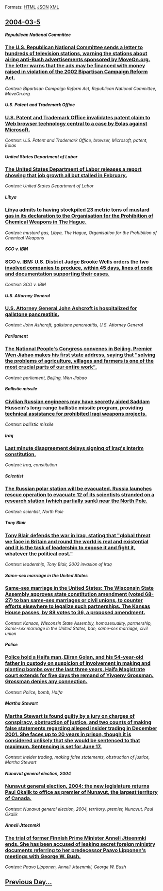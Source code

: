 
Formats: [HTML](2004/03/5/index.html)  [JSON](2004/03/5/index.json)  [XML](2004/03/5/index.xml)  

## [2004-03-5](/news/2004/03/5/index.md)

##### Republican National Committee
### [ The U.S. Republican National Committee sends a letter to hundreds of television stations, warning the stations about airing anti-Bush advertisements sponsored by MoveOn.org. The letter warns that the ads may be financed with money raised in violation of the 2002 Bipartisan Campaign Reform Act. ](/news/2004/03/5/the-u-s-republican-national-committee-sends-a-letter-to-hundreds-of-television-stations-warning-the-stations-about-airing-anti-bush-adver.md)
_Context: Bipartisan Campaign Reform Act, Republican National Committee, MoveOn.org_

##### U.S. Patent and Trademark Office
### [ U.S. Patent and Trademark Office invalidates patent claim to Web browser technology central to a case by Eolas against Microsoft. ](/news/2004/03/5/u-s-patent-and-trademark-office-invalidates-patent-claim-to-web-browser-technology-central-to-a-case-by-eolas-against-microsoft.md)
_Context: U.S. Patent and Trademark Office, browser, Microsoft, patent, Eolas_

##### United States Department of Labor
### [ The United States Department of Labor releases a report showing that job growth all but stalled in February. ](/news/2004/03/5/the-united-states-department-of-labor-releases-a-report-showing-that-job-growth-all-but-stalled-in-february.md)
_Context: United States Department of Labor_

##### Libya
### [ Libya admits to having stockpiled 23 metric tons of mustard gas in its declaration to the Organisation for the Prohibition of Chemical Weapons in The Hague. ](/news/2004/03/5/libya-admits-to-having-stockpiled-23-metric-tons-of-mustard-gas-in-its-declaration-to-the-organisation-for-the-prohibition-of-chemical-weap.md)
_Context: mustard gas, Libya, The Hague, Organisation for the Prohibition of Chemical Weapons_

##### SCO v. IBM
### [ SCO v. IBM: U.S. District Judge Brooke Wells orders the two involved companies to produce, within 45 days, lines of code and documentation supporting their cases. ](/news/2004/03/5/sco-v-ibm-u-s-district-judge-brooke-wells-orders-the-two-involved-companies-to-produce-within-45-days-lines-of-code-and-documentation.md)
_Context: SCO v. IBM_

##### U.S. Attorney General
### [ U.S. Attorney General John Ashcroft is hospitalized for gallstone pancreatitis. ](/news/2004/03/5/u-s-attorney-general-john-ashcroft-is-hospitalized-for-gallstone-pancreatitis.md)
_Context: John Ashcroft, gallstone pancreatitis, U.S. Attorney General_

##### Parliament
### [ The National People's Congress convenes in Beijing. Premier Wen Jiabao makes his first state address, saying that "solving the problems of agriculture, villages and farmers is one of the most crucial parts of our entire work". ](/news/2004/03/5/the-national-people-s-congress-convenes-in-beijing-premier-wen-jiabao-makes-his-first-state-address-saying-that-solving-the-problems-of.md)
_Context: parliament, Beijing, Wen Jiabao_

##### Ballistic missile
### [ Civilian Russian engineers may have secretly aided Saddam Hussein's long-range ballistic missile program, providing technical assistance for prohibited Iraqi weapons projects. ](/news/2004/03/5/civilian-russian-engineers-may-have-secretly-aided-saddam-hussein-s-long-range-ballistic-missile-program-providing-technical-assistance-fo.md)
_Context: ballistic missile_

##### Iraq
### [ Last minute disagreement delays signing of Iraq's interim constitution. ](/news/2004/03/5/last-minute-disagreement-delays-signing-of-iraq-s-interim-constitution.md)
_Context: Iraq, constitution_

##### Scientist
### [ The Russian polar station will be evacuated. Russia launches rescue operation to evacuate 12 of its scientists stranded on a research station (which partially sank) near the North Pole. ](/news/2004/03/5/the-russian-polar-station-will-be-evacuated-russia-launches-rescue-operation-to-evacuate-12-of-its-scientists-stranded-on-a-research-stati.md)
_Context: scientist, North Pole_

##### Tony Blair
### [ Tony Blair defends the war in Iraq, stating that "global threat we face in Britain and round the world is real and existential and it is the task of leadership to expose it and fight it, whatever the political cost." ](/news/2004/03/5/tony-blair-defends-the-war-in-iraq-stating-that-global-threat-we-face-in-britain-and-round-the-world-is-real-and-existential-and-it-is-th.md)
_Context: leadership, Tony Blair, 2003 invasion of Iraq_

##### Same-sex marriage in the United States
### [ Same-sex marriage in the United States: The Wisconsin State Assembly approves state constitution amendment (voted 68-27) to ban same-sex marriages or civil unions, to counter efforts elsewhere to legalize such partnerships. The Kansas House passes, by 88 votes to 36, a proposed amendment. ](/news/2004/03/5/same-sex-marriage-in-the-united-states-the-wisconsin-state-assembly-approves-state-constitution-amendment-voted-68-27-to-ban-same-sex-ma.md)
_Context: Kansas, Wisconsin State Assembly, homosexuality, partnership, Same-sex marriage in the United States, ban, same-sex marriage, civil union_

##### Police
### [ Police hold a Haifa man, Eliran Golan, and his 54-year-old father in custody on suspicion of involvement in making and planting bombs over the last three years. Haifa Magistrate court extends for five days the remand of Yivgeny Grossman. Grossman denies any connection. ](/news/2004/03/5/police-hold-a-haifa-man-eliran-golan-and-his-54-year-old-father-in-custody-on-suspicion-of-involvement-in-making-and-planting-bombs-over.md)
_Context: Police, bomb, Haifa_

##### Martha Stewart
### [ Martha Stewart is found guilty by a jury on charges of conspiracy, obstruction of justice, and two counts of making false statements regarding alleged insider trading in December 2001. She faces up to 20 years in prison, though it is considered unlikely that she would be sentenced to that maximum. Sentencing is set for June 17. ](/news/2004/03/5/martha-stewart-is-found-guilty-by-a-jury-on-charges-of-conspiracy-obstruction-of-justice-and-two-counts-of-making-false-statements-regard.md)
_Context: insider trading, making false statements, obstruction of justice, Martha Stewart_

##### Nunavut general election, 2004
### [ Nunavut general election, 2004: the new legislature returns Paul Okalik to office as premier of Nunavut, the largest territory of Canada. ](/news/2004/03/5/nunavut-general-election-2004-the-new-legislature-returns-paul-okalik-to-office-as-premier-of-nunavut-the-largest-territory-of-canada.md)
_Context: Nunavut general election, 2004, territory, premier, Nunavut, Paul Okalik_

##### Anneli Jtteenmki
### [ The trial of former Finnish Prime Minister Anneli Jtteenmki ends. She has been accused of leaking secret foreign ministry documents referring to her predecessor Paavo Lipponen's meetings with George W. Bush. ](/news/2004/03/5/the-trial-of-former-finnish-prime-minister-anneli-jaatteenmaki-ends-she-has-been-accused-of-leaking-secret-foreign-ministry-documents-refe.md)
_Context: Paavo Lipponen, Anneli Jtteenmki, George W. Bush_

## [Previous Day...](/news/2004/03/4/index.md)


